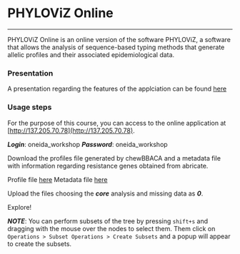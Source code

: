 # PHYLOViZ Online

---

PHYLOViZ Online is an online version of the software PHYLOViZ, a software that allows the analysis of sequence-based typing methods that generate allelic profiles and their associated epidemiological data.

### Presentation

A presentation regarding the features of the applciation can be found [here](https://docs.google.com/presentation/d/1s40Bh-XJuUzncwwuOiUbAZ8S-fBfBqKBeHxz-6oou5o/edit?usp=sharing)

### Usage steps

For the purpose of this course, you can access to the online application at [http://137.205.70.78](http://137.205.70.78).

***Login***: oneida_workshop
***Password***: oneida_workshop

Download the profiles file generated by chewBBACA and a metadata file with information regarding resistance genes obtained from abricate.

Profile file [here]()
Metadata file [here]()

Upload the files choosing the ***core*** analysis and missing data as ***0***.

Explore!

***NOTE***: You can perform subsets of the tree by pressing `shift+s` and dragging with the mouse over the nodes to select them. Them click on `Operations > Subset Operations > Create Subsets` and a popup will appear to create the subsets.
